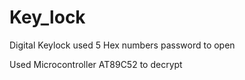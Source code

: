 # Key_lock

Digital Keylock used 5 Hex numbers password to open

Used Microcontroller AT89C52 to decrypt
